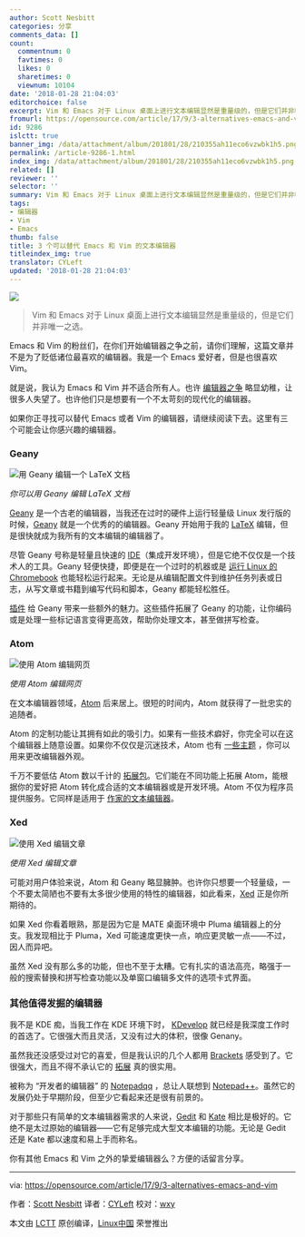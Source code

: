 ```yaml
---
author: Scott Nesbitt
categories: 分享
comments_data: []
count:
  commentnum: 0
  favtimes: 0
  likes: 0
  sharetimes: 0
  viewnum: 10104
date: '2018-01-28 21:04:03'
editorchoice: false
excerpt: Vim 和 Emacs 对于 Linux 桌面上进行文本编辑显然是重量级的，但是它们并非唯一之选。
fromurl: https://opensource.com/article/17/9/3-alternatives-emacs-and-vim
id: 9286
islctt: true
banner_img: /data/attachment/album/201801/28/210355ah11eco6vzwbk1h5.png
permalink: /article-9286-1.html
index_img: /data/attachment/album/201801/28/210355ah11eco6vzwbk1h5.png.thumb.jpg
related: []
reviewer: ''
selector: ''
summary: Vim 和 Emacs 对于 Linux 桌面上进行文本编辑显然是重量级的，但是它们并非唯一之选。
tags:
- 编辑器
- Vim
- Emacs
thumb: false
title: 3 个可以替代 Emacs 和 Vim 的文本编辑器
titleindex_img: true
translator: CYLeft
updated: '2018-01-28 21:04:03'
---
```


![](/data/attachment/album/201801/28/210355ah11eco6vzwbk1h5.png)



> 
> Vim 和 Emacs 对于 Linux 桌面上进行文本编辑显然是重量级的，但是它们并非唯一之选。
> 
> 
> 


Emacs 和 Vim 的粉丝们，在你们开始编辑器之争之前，请你们理解，这篇文章并不是为了贬低诸位最喜欢的编辑器。我是一个 Emacs 爱好者，但是也很喜欢 Vim。


就是说，我认为 Emacs 和 Vim 并不适合所有人。也许 [编辑器之争](https://en.wikipedia.org/wiki/Editor_war) 略显幼稚，让很多人失望了。也许他们只是想要有一个不太苛刻的现代化的编辑器。


如果你正寻找可以替代 Emacs 或者 Vim 的编辑器，请继续阅读下去。这里有三个可能会让你感兴趣的编辑器。


### Geany


![用 Geany 编辑一个 LaTeX 文档](/data/attachment/album/201801/28/210408ch76d89g6ybgsdy8.png "Editing a LaTeX document with Geany")


*你可以用 Geany 编辑 LaTeX 文档*


[Geany](https://www.geany.org/) 是一个古老的编辑器，当我还在过时的硬件上运行轻量级 Linux 发行版的时候，[Geany](https://www.geany.org/) 就是一个优秀的的编辑器。Geany 开始用于我的 [LaTeX](https://opensource.com/article/17/6/introduction-latex) 编辑，但是很快就成为我所有的文本编辑的编辑器了。


尽管 Geany 号称是轻量且快速的 [IDE](https://en.wikipedia.org/wiki/Integrated_development_environment)（集成开发环境），但是它绝不仅仅是一个技术人的工具。Geany 轻便快捷，即便是在一个过时的机器或是 [运行 Linux 的 Chromebook](https://opensource.com/article/17/4/linux-chromebook-gallium-os) 也能轻松运行起来。无论是从编辑配置文件到维护任务列表或日志，从写文章或书籍到编写代码和脚本，Geany 都能轻松胜任。


[插件](http://plugins.geany.org/) 给 Geany 带来一些额外的魅力。这些插件拓展了 Geany 的功能，让你编码或是处理一些标记语言变得更高效，帮助你处理文本，甚至做拼写检查。


### Atom


![使用 Atom 编辑网页](/data/attachment/album/201801/28/210410aqgdrruf3nggmxea.png "Editing a webpage with Atom")


*使用 Atom 编辑网页*


在文本编辑器领域，[Atom](https://atom.io) 后来居上。很短的时间内，Atom 就获得了一批忠实的追随者。


Atom 的定制功能让其拥有如此的吸引力。如果有一些技术癖好，你完全可以在这个编辑器上随意设置。如果你不仅仅是沉迷技术，Atom 也有 [一些主题](https://atom.io/themes) ，你可以用来更改编辑器外观。


千万不要低估 Atom 数以千计的 [拓展包](https://atom.io/packages)。它们能在不同功能上拓展 Atom，能根据你的爱好把 Atom 转化成合适的文本编辑器或是开发环境。Atom 不仅为程序员提供服务。它同样是适用于 [作家的文本编辑器](https://opensource.com/article/17/5/atom-text-editor-packages-writers)。


### Xed


![使用 Xed 编辑文章](/data/attachment/album/201801/28/210411bu7e5zve56vsu1vn.png "Writing this article in Xed")


*使用 Xed 编辑文章*


可能对用户体验来说，Atom 和 Geany 略显臃肿。也许你只想要一个轻量级，一个不要太简陋也不要有太多很少使用的特性的编辑器，如此看来，[Xed](https://github.com/linuxmint/xed) 正是你所期待的。


如果 Xed 你看着眼熟，那是因为它是 MATE 桌面环境中 Pluma 编辑器上的分支。我发现相比于 Pluma，Xed 可能速度更快一点，响应更灵敏一点——不过，因人而异吧。


虽然 Xed 没有那么多的功能，但也不至于太糟。它有扎实的语法高亮，略强于一般的搜索替换和拼写检查功能以及单窗口编辑多文件的选项卡式界面。


### 其他值得发掘的编辑器


我不是 KDE 痴，当我工作在 KDE 环境下时， [KDevelop](https://www.kdevelop.org/) 就已经是我深度工作时的首选了。它很强大而且灵活，又没有过大的体积，很像 Genany。


虽然我还没感受过对它的喜爱，但是我认识的几个人都用 [Brackets](http://brackets.io/) 感受到了。它很强大，而且不得不承认它的 [拓展](https://registry.brackets.io/) 真的很实用。


被称为 “开发者的编辑器” 的 [Notepadqq](http://notepadqq.altervista.org/s/) ，总让人联想到 [Notepad++](https://opensource.com/article/16/12/notepad-text-editor)。虽然它的发展仍处于早期阶段，但至少它看起来还是很有前景的。


对于那些只有简单的文本编辑器需求的人来说，[Gedit](https://wiki.gnome.org/Apps/Gedit) 和 [Kate](https://kate-editor.org/) 相比是极好的。它绝不是太过原始的编辑器——它有足够完成大型文本编辑的功能。无论是 Gedit 还是 Kate 都以速度和易上手而称名。


你有其他 Emacs 和 Vim 之外的挚爱编辑器么？方便的话留言分享。




---


via: <https://opensource.com/article/17/9/3-alternatives-emacs-and-vim>


作者：[Scott Nesbitt](https://opensource.com/users/scottnesbitt) 译者：[CYLeft](https://github.com/CYLeft) 校对：[wxy](https://github.com/wxy)


本文由 [LCTT](https://github.com/LCTT/TranslateProject) 原创编译，[Linux中国](https://linux.cn/) 荣誉推出